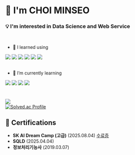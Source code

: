 # 👋 I'm CHOI MINSEO

### 💡 I'm interested in Data Science and Web Service

<br>

- 📖 I learned using  
<div>
  <img src="https://img.shields.io/badge/Python-3776AB?style=for-the-badge&logo=Python&logoColor=white">
  <img src="https://img.shields.io/badge/Numpy-013243?style=for-the-badge&logo=Numpy&logoColor=white">
  <img src="https://img.shields.io/badge/Pandas-150458?style=for-the-badge&logo=Pandas&logoColor=white">
  <img src="https://img.shields.io/badge/HTML-E34F26?style=for-the-badge&logo=HTML5&logoColor=white">
  <img src="https://img.shields.io/badge/CSS-1572B6?style=for-the-badge&logo=CSS3&logoColor=white">
  <img src="https://img.shields.io/badge/JavaScript-F7DF1E?style=for-the-badge&logo=JavaScript&logoColor=white">
</div>

<br>

- 🌱 I’m currently learning  
<div>
  <img src="https://img.shields.io/badge/Node.js-339933?style=for-the-badge&logo=Node.js&logoColor=white">
  <img src="https://img.shields.io/badge/Flask-000000?style=for-the-badge&logo=Flask&logoColor=white">
  <img src="https://img.shields.io/badge/Tensorflow-FF6F00?style=for-the-badge&logo=Tensorflow&logoColor=white">
  <img src="https://img.shields.io/badge/React-61DAFB?style=for-the-badge&logo=React&logoColor=white">
</div>

#

<img src="https://github-readme-stats-sigma-five.vercel.app/api/top-langs/?username=quisst&layout=compact"><br>
[![Solved.ac Profile](http://mazassumnida.wtf/api/v2/generate_badge?boj=quisst)](https://solved.ac/quisst/)

## 📜 Certifications

- **SK AI Dream Camp (고급)** (2025.08.04) [수료증](./mySUNI-BADGE-CERTIFICATE-최민서-2025.08.04.png)
- **SQLD** (2025.04.04)  
- **정보처리기능사** (2019.03.07)
